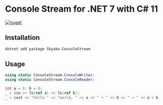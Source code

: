 # Console Stream for .NET 7 with C# 11

[![nuget](https://img.shields.io/nuget/vpre/Skyake.ConsoleStream.svg)](https://www.nuget.org/packages/Skyake.ConsoleStream)

## Installation
```bash
dotnet add package Skyake.ConsoleStream
```

## Usage

```csharp
using static ConsoleStream.ConsoleWriter;
using static ConsoleStream.ConsoleReader;

int a = 0, b = 0;
_ = cin >> To(ref a) >> To(ref b);
_ = cout << "hello " << "world, " << a << " + " << b << " = " << a + b << "!" << endl;
```
